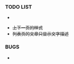 ### TODO LIST

- ~~~Add siteMap plugin~~~
- ~~上下一页的样式~~
- ~~列表页的文章只显示文字描述~~

### BUGS

- ~~~目录描点点击后未修改url hash值~~~